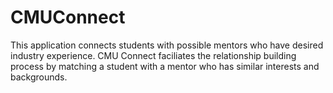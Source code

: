 # CMUConnect
This application connects students with possible mentors who have desired industry experience. CMU Connect faciliates the relationship building process by matching a student with a mentor who has similar interests and backgrounds.
